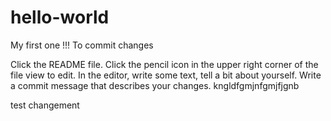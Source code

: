 # hello-world
My first one !!!
To commit changes

Click the README file.
Click the pencil icon in the upper right corner of the file view to edit.
In the editor, write some text, tell a bit about yourself.
Write a commit message that describes your changes.
kngldfgmjnfgmjfjgnb

test changement
